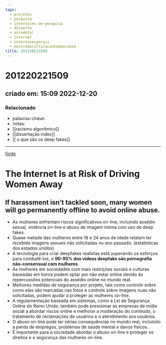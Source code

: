 ```yaml
---
tags:
  - projetos
  - pesquisa
  - interesses-de-pesquisa
  - disserte
  - wiredetal
  - internet
  - interessesgerais
  - mestredeculturacontemporanea
title: 201220221509
---
```


# 201220221509

## criado em: 15:09 2022-12-20

### Relacionado

- palavras-chave: 
- notas: 
- [[racismo algorítmico]]
- [[dissertação index]]
- [[ o que são os deep fakes]]
---

[fonte](https://www.wired.com/story/online-harassment-women-internet/)

# The Internet Is at Risk of Driving Women Away

## If harassment isn’t tackled soon, many women will go permanently offline to avoid online abuse.

 - As mulheres enfrentam riscos significativos on-line, incluindo assédio sexual, violência on-line e abuso de imagem íntima com uso de deep fakes.
- Quase metade das mulheres entre 18 e 24 anos de idade relatam ter recebido imagens sexuais não solicitadas no ano passado. (estatísticas dos estados unidos)
- A tecnologia para criar deepfakes realistas está superando os esforços para combatê-los, e **90-95% dos vídeos deepfake são pornografia não-consensual com mulheres.**
- As mulheres em sociedades com mais restrições sociais e culturas baseadas em honra podem optar por não estar online devido às repercussões potenciais do assédio online no mundo real.
- Melhores medidas de segurança por projeto, tais como controle sobre como elas são marcadas nas fotos e controle sobre imagens nuas não solicitadas, podem ajudar a proteger as mulheres on-line.
- A regulamentação baseada em sistemas, como a Lei de Segurança Online do Reino Unido, também pode pressionar as empresas de mídia social a abordar riscos online e melhorar a moderação do conteúdo, o tratamento de reclamações de usuários e o atendimento aos usuários.
- O abuso on-line pode ter sérias consequências no mundo real, incluindo a perda de empregos, problemas de saúde mental e danos físicos.
- É importante para a sociedade abordar o abuso on-line e proteger os direitos e a segurança das mulheres on-line.
